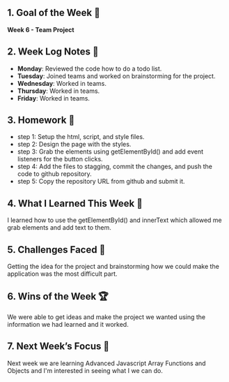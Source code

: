 ## 1. Goal of the Week 🎯

**Week 6 - Team Project**

## 2. Week Log Notes 📝

- **Monday**: Reviewed the code how to do a todo list.
- **Tuesday**: Joined teams and worked on brainstorming for the project.
- **Wednesday**: Worked in teams.
- **Thursday**: Worked in teams.
- **Friday**: Worked in teams.

## 3. Homework 📝

- step 1: Setup the html, script, and style files.
- step 2: Design the page with the styles.
- step 3: Grab the elements using getElementById() and add event listeners for the button clicks.
- step 4: Add the files to stagging, commit the changes, and push the code to github repository.
- step 5: Copy the repository URL from github and submit it.

## 4. What I Learned This Week 🧠

I learned how to use the getElementById() and innerText which allowed me grab elements and add text to them.

## 5. Challenges Faced 🚧

Getting the idea for the project and brainstorming how we could make the application was the most difficult part.

## 6. Wins of the Week 🏆

We were able to get ideas and make the project we wanted using the information we had learned and it worked.

## 7. Next Week’s Focus 🔭

Next week we are learning Advanced Javascript Array Functions and Objects and I'm interested in seeing what I we can do.
